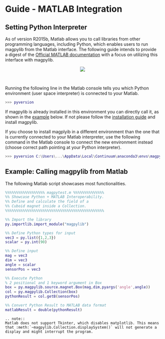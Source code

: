 # Guide - MATLAB Integration

## Setting Python Interpreter

As of version R2015b, Matlab allows you to call libraries from other 
programming languages, including Python, which enables users to run 
magpylib from the Matlab interface. The following guide intends to 
provide a digest of the [Official MATLAB documentation](https://www.mathworks.com/help/matlab/call-python-libraries.html) 
with a focus on utilizing this interface with magpylib.

<div style="text-align:center;">
    <img src="https://www.mathworks.com/content/mathworks/www/en/products/matlab/matlab-and-python/jcr:content/mainParsys/columns_copy/2/image.adapt.full.high.svg/1535462691919.svg">
</div>

&nbsp;

Running the following line in the Matlab console tells you which 
Python environment (user space interpreter) is connected to your Matlab.

```matlab
>>> pyversion
```

If magpylib is already installed in this environment you can directly 
call it, as shown in the [example](#example:-Calling-magpylib-from-Matlab) below.
If not please follow the [installation guide](1_how2install.md) and install magpylib.

If you choose to install magplyib in a different environment than the one that is
currently connected to your Matlab interpreter, use the following command 
in the Matlab console to connect the new environment instead (choose correct 
path pointing at your Python interpreter).

```matlab
>>> pyversion C:\Users\...\AppData\Local\Continuum\anaconda3\envs\magpy\python.exe
```

## Example: Calling magpylib from Matlab

The following Matlab script showcases most functionalities.

```matlab
%%%%%%%%%%%%%%%%%% magpytest.m %%%%%%%%%%%%%%
%% Showcase Python + MATLAB Interoperability.    
%% Define and calculate the field of a 
%% Cuboid magnet inside a Collection.
%%%%%%%%%%%%%%%%%%%%%%%%%%%%%%%%%%%%%%%%%%%%%

%% Import the library
py.importlib.import_module("magpylib")

%% Define Python types for input
vec3 = py.list({1,2,3})
scalar = py.int(90)

%% Define input
mag = vec3
dim = vec3
angle = scalar
sensorPos = vec3

%% Execute Python
% 2 positional and 1 keyword argument in Box
box = py.magpylib.source.magnet.Box(mag,dim,pyargs('angle',angle))
col = py.magpylib.Collection(box)
pythonResult = col.getB(sensorPos)

%% Convert Python Result to MATLAB data format
matlabResult = double(pythonResult) 
```

```eval_rst
.. note::
Matlab does not support Tkinter, which disables matplotlib. This means that :meth:`~magpylib.Collection.displaySystem()` will not generate a display and might interrupt the program.
```
